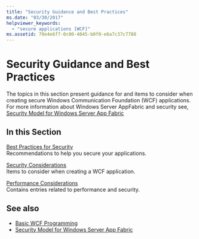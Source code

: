 ```yaml
---
title: "Security Guidance and Best Practices"
ms.date: "03/30/2017"
helpviewer_keywords: 
  - "secure applications [WCF]"
ms.assetid: 79e4e6f7-0c00-4045-b0f0-e6a7c37c7788
---
```

# Security Guidance and Best Practices
The topics in this section present guidance for and items to consider when creating secure Windows Communication Foundation (WCF) applications. For more information about Windows Server AppFabric and security see, [Security Model for Windows Server App Fabric](https://go.microsoft.com/fwlink/?LinkID=201279&clcid=0x409)  
  
## In this Section  
 [Best Practices for Security](../../../../docs/framework/wcf/feature-details/best-practices-for-security-in-wcf.md)  
 Recommendations to help you secure your applications.  
  
 [Security Considerations](../../../../docs/framework/wcf/feature-details/security-considerations-in-wcf.md)  
 Items to consider when creating a WCF application.  
  
 [Performance Considerations](../../../../docs/framework/wcf/feature-details/performance-considerations.md)  
 Contains entries related to performance and security.  
  
## See also
- [Basic WCF Programming](../../../../docs/framework/wcf/basic-wcf-programming.md)
- [Security Model for Windows Server App Fabric](https://go.microsoft.com/fwlink/?LinkID=201279&clcid=0x409)
